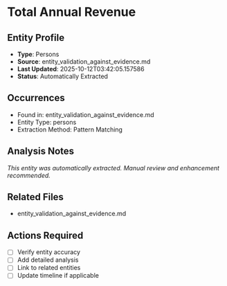 # Total Annual Revenue

## Entity Profile
- **Type**: Persons
- **Source**: entity_validation_against_evidence.md
- **Last Updated**: 2025-10-12T03:42:05.157586
- **Status**: Automatically Extracted

## Occurrences
- Found in: entity_validation_against_evidence.md
- Entity Type: persons
- Extraction Method: Pattern Matching

## Analysis Notes
*This entity was automatically extracted. Manual review and enhancement recommended.*

## Related Files
- entity_validation_against_evidence.md

## Actions Required
- [ ] Verify entity accuracy
- [ ] Add detailed analysis
- [ ] Link to related entities
- [ ] Update timeline if applicable
